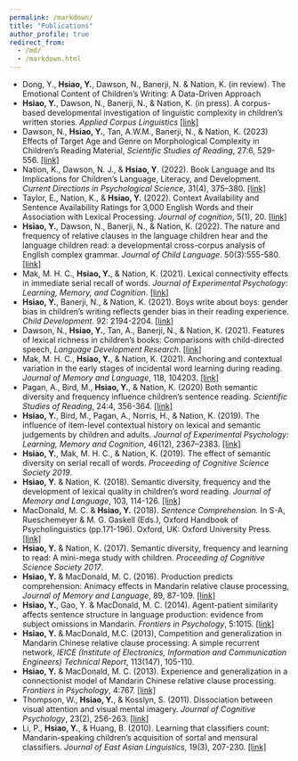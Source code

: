 ```yaml
---
permalink: /markdown/
title: "Publications"
author_profile: true
redirect_from: 
  - /md/
  - /markdown.html
---
```



*	Dong, Y., **Hsiao, Y.**, Dawson, N., Banerji, N. & Nation, K. (in review). The Emotional Content of Children’s Writing: A Data-Driven Approach
*	**Hsiao, Y.**, Dawson, N., Banerji, N., & Nation, K. (in press). A corpus-based developmental investigation of linguistic complexity in children’s written stories. <i>Applied Corpus Linguistics</i> [[link]](https://www.sciencedirect.com/science/article/pii/S2666799124000017)
*	Dawson, N., **Hsiao, Y.**, Tan, A.W.M., Banerji, N., & Nation, K. (2023) Effects of Target Age and Genre on Morphological Complexity in Children’s Reading Material, <i>Scientific Studies of Reading</i>, 27:6, 529-556. [[link]](https://www.tandfonline.com/doi/full/10.1080/10888438.2023.2206574)
*	Nation, K., Dawson, N. J., & **Hsiao, Y**. (2022). Book Language and Its Implications for Children’s Language, Literacy, and Development. <i>Current Directions in Psychological Science</i>, 31(4), 375–380. [[link]](https://journals.sagepub.com/doi/10.1177/09637214221103264)
*	Taylor, E., Nation, K., & **Hsiao, Y.** (2022). Context Availability and Sentence Availability Ratings for 3,000 English Words and their Association with Lexical Processing. <i>Journal of cognition</i>, 5(1), 20. [[link]](https://journalofcognition.org/articles/10.5334/joc.211)
*	**Hsiao, Y.**, Dawson, N., Banerji, N., & Nation, K. (2022). The nature and frequency of relative clauses in the language children hear and the language children read: a developmental cross-corpus analysis of English complex grammar. <i>Journal of Child Language</i>. 50(3):555-580. [[link]](https://www.cambridge.org/core/journals/journal-of-child-language/article/abs/nature-and-frequency-of-relative-clauses-in-the-language-children-hear-and-the-language-children-read-a-developmental-crosscorpus-analysis-of-english-complex-grammar/D2BF23A38ADCC8D5C3A6A429BC244585)
*	Mak, M. H. C., **Hsiao, Y.**, & Nation, K. (2021). Lexical connectivity effects in immediate serial recall of words. <i>Journal of Experimental Psychology: Learning, Memory, and Cognition</i>. [[link]](https://psycnet.apa.org/doiLanding?doi=10.1037%2Fxlm0001089)
*	**Hsiao, Y.**, Banerji, N., & Nation, K. (2021). Boys write about boys: gender bias in children’s writing reflects gender bias in their reading experience. <i>Child Development</i>. 92: 2194-2204. [[link]](https://srcd.onlinelibrary.wiley.com/doi/10.1111/cdev.13623)
*	Dawson, N., **Hsiao, Y.**, Tan, A., Banerji, N., & Nation, K. (2021). Features of lexical richness in children’s books: Comparisons with child-directed speech, <i>Language Development Research</i>. [[link]](https://ldr.lps.library.cmu.edu/article/id/77/)
*	Mak, M. H. C., **Hsiao, Y.**, & Nation, K. (2021). Anchoring and contextual variation in the early stages of incidental word learning during reading. <i>Journal of Memory and Language</i>, 118, 104203. [[link]](https://www.sciencedirect.com/science/article/abs/pii/S0749596X20301170?via%3Dihub)
*	Pagan, A., Bird, M., **Hsiao, Y.**, & Nation, K. (2020) Both semantic diversity and frequency influence children’s sentence reading. <i>Scientific Studies of Reading</i>, 24:4, 356-364. [[link]](https://doi.org/10.1080/10888438.2019.1670664)
*	**Hsiao, Y.**, Bird, M., Pagan, A., Norris, H., & Nation, K. (2019). The influence of item-level contextual history on lexical and semantic judgements by children and adults. <i>Journal of Experimental Psychology: Learning, Memory and Cognition</i>, 46(12), 2367–2383. [[link]](https://doi.org/10.1037/xlm0000795)
*	**Hsiao, Y.**, Mak, M. H. C., & Nation, K. (2019). The effect of semantic diversity on serial recall of words. <i>Proceeding of Cognitive Science Society 2019</i>.
*	**Hsiao, Y.** & Nation, K. (2018). Semantic diversity, frequency and the development of lexical quality in children’s word reading. <i>Journal of Memory and Language</i>, 103, 114-126. [[link]](https://doi.org/10.1016/j.jml.2018.08.005)
*	MacDonald, M. C. & **Hsiao, Y.** (2018). <i>Sentence Comprehension.</i> In S-A, Rueschemeyer & M. G. Gaskell (Eds.), Oxford Handbook of Psycholinguistics (pp.171-196). Oxford, UK: Oxford University Press. [[link]](https://doi.org/10.1093/oxfordhb/9780198786825.013.8)
*	**Hsiao, Y.** & Nation, K. (2017). Semantic diversity, frequency and learning to read: 
A mini-mega study with children. <i>Proceeding of Cognitive Science Society 2017</i>.
*	**Hsiao, Y.** & MacDonald, M. C. (2016). Production predicts comprehension: Animacy effects in Mandarin relative clause processing, <i>Journal of Memory and Language</i>, 89, 87-109. [[link]](https://doi.org/10.1016/j.jml.2015.11.006)
*	**Hsiao, Y.**, Gao, Y. & MacDonald, M. C. (2014). Agent-patient similarity affects sentence structure in language production: evidence from subject omissions in Mandarin. <i>Frontiers in Psychology</i>, 5:1015. [[link]](https://doi.org/10.3389/fpsyg.2014.01015)
*	**Hsiao, Y.** & MacDonald, M.C. (2013), Competition and generalization in Mandarin Chinese relative clause processing: A simple recurrent network, <i>IEICE (Institute of Electronics, Information and Communication Engineers) Technical Report</i>, 113(147), 105-110.
*	**Hsiao, Y.** & MacDonald, M. C. (2013). Experience and generalization in a connectionist model of Mandarin Chinese relative clause processing. <i>Frontiers in Psychology</i>, 4:767. [[link]](https://doi.org/10.3389/fpsyg.2013.00767)
*	Thompson, W., **Hsiao, Y.**, & Kosslyn, S. (2011). Dissociation between visual attention and visual mental imagery. <i>Journal of Cognitive Psychology</i>, 23(2), 256-263. [[link]](https://doi.org/10.1080/20445911.2011.477810)
*	Li, P., **Hsiao, Y.**, & Huang, B. (2010). Learning that classifiers count: Mandarin-speaking children’s acquisition of sortal and mensural classifiers. <i>Journal of East Asian Linguistics</i>, 19(3), 207-230. [[link]](https://link.springer.com/article/10.1007/s10831-010-9060-1)


